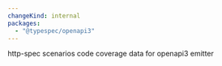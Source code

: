 ```yaml
---
changeKind: internal
packages:
  - "@typespec/openapi3"
---
```


http-spec scenarios code coverage data for openapi3 emitter